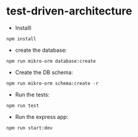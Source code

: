 # test-driven-architecture

- Installl

```
npm install
```

- create the database:

```
npm run mikro-orm database:create
```

- Create the DB schema:

```
npm run mikro-orm schema:create -r
```

- Run the tests:

```
npm run test
```


- Run the express app:

```
npm run start:dev
```